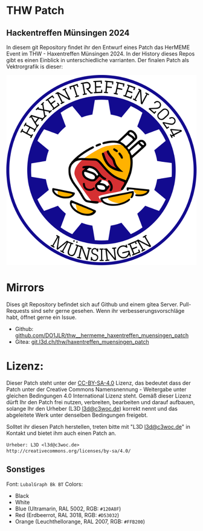  THW Patch
===========
## Hackentreffen Münsingen 2024

In diesem git Repository findet ihr den Entwurf eines Patch das HerMEME Event im THW - Haxentreffen Münsingen 2024.
In der History dieses Repos gibt es einen Einblick in unterschiedliche varrianten. Der finalen Patch als Vektrorgrafik is dieser:

![haxentreffen.svg](haxentreffen.svg)

# Mirrors
Dises git Repository befindet sich auf Github und einem gitea Server. Pull-Requests sind sehr gerne gesehen.
Wenn ihr verbesserungsvorschläge habt, öffnet gerne ein Issue.
+ Github: [github.com/DO1JLR/thw__hermeme_haxentreffen_muensingen_patch](https://github.com/DO1JLR/thw__hermeme_haxentreffen_muensingen_patch.git)
+ Gitea: [git.l3d.ch/thw/haxentreffen_muensingen_patch](https://git.l3d.ch/thw/haxentreffen_muensingen_patch.git)

# Lizenz:
Dieser Patch steht unter der [CC-BY-SA-4.0](http://creativecommons.org/licenses/by-sa/4.0/) Lizenz, das bedeutet dass der Patch unter der Creative Commons Namensnennung - Weitergabe unter gleichen Bedingungen 4.0 International Lizenz steht. Gemäß dieser Lizenz dürft Ihr den Patch frei nutzen, verbreiten, bearbeiten und darauf aufbauen, solange Ihr den Urheber (L3D <l3d@c3woc.de>) korrekt nennt und das abgeleitete Werk unter denselben Bedingungen freigebt.

Solltet ihr diesen Patch herstellen, treten bitte mit "L3D <l3d@c3woc.de>" in Kontakt und bietet ihm auch einen Patch an.
```
Urheber: L3D <l3d@c3woc.de>
http://creativecommons.org/licenses/by-sa/4.0/
```

## Sonstiges
Font: ``LubalGraph Bk BT``
Colors:
  - Black
  - White
  - Blue (Ultramarin, RAL 5002, RGB: ``#120A8F``)
  - Red (Erdbeerrot, RAL 3018, RGB: ``#D53032``)
  - Orange (Leuchthellorange, RAL 2007, RGB: ``#FFB200``)
